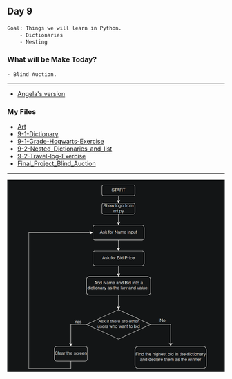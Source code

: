 ## Day 9

    Goal: Things we will learn in Python.
        - Dictionaries
        - Nesting

### What will be Make Today?
    - Blind Auction.

----------------------------------------------------------------------------------------
- [Angela's version](https://replit.com/@appbrewery/blind-auction-completed)

### My Files
- [Art](Art.py)
- [9-1-Dictionary](9-1-Dictionary.py)
- [9-1-Grade-Hogwarts-Exercise](9-1-Grade-Hogwarts-Exercise.py)
- [9-2-Nested_Dictionaries_and_list](9-2-Nested_Dictionaries_and_list.py)
- [9-2-Travel-log-Exercise](9-2-Travel-log-Exercise.py)
- [Final_Project_Blind_Auction](Final_Project_Blind_Auction.py)

----------------------------------------------------------------------------------------
![Flowchart](Flowchart.png)